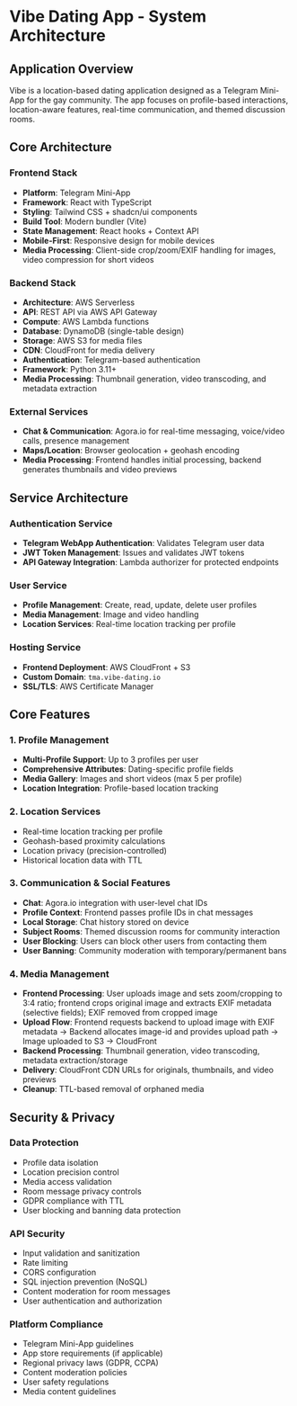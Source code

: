 # Vibe Dating App - System Architecture

## Application Overview
Vibe is a location-based dating application designed as a Telegram Mini-App for the gay community. The app focuses on profile-based interactions, location-aware features, real-time communication, and themed discussion rooms.

## Core Architecture

### Frontend Stack
- **Platform**: Telegram Mini-App
- **Framework**: React with TypeScript
- **Styling**: Tailwind CSS + shadcn/ui components
- **Build Tool**: Modern bundler (Vite)
- **State Management**: React hooks + Context API
- **Mobile-First**: Responsive design for mobile devices
- **Media Processing**: Client-side crop/zoom/EXIF handling for images, video compression for short videos

### Backend Stack
- **Architecture**: AWS Serverless
- **API**: REST API via AWS API Gateway
- **Compute**: AWS Lambda functions
- **Database**: DynamoDB (single-table design)
- **Storage**: AWS S3 for media files
- **CDN**: CloudFront for media delivery
- **Authentication**: Telegram-based authentication
- **Framework**: Python 3.11+
- **Media Processing**: Thumbnail generation, video transcoding, and metadata extraction

### External Services
- **Chat & Communication**: Agora.io for real-time messaging, voice/video calls, presence management
- **Maps/Location**: Browser geolocation + geohash encoding
- **Media Processing**: Frontend handles initial processing, backend generates thumbnails and video previews

## Service Architecture

### Authentication Service
- **Telegram WebApp Authentication**: Validates Telegram user data
- **JWT Token Management**: Issues and validates JWT tokens
- **API Gateway Integration**: Lambda authorizer for protected endpoints

### User Service
- **Profile Management**: Create, read, update, delete user profiles
- **Media Management**: Image and video handling
- **Location Services**: Real-time location tracking per profile

### Hosting Service
- **Frontend Deployment**: AWS CloudFront + S3
- **Custom Domain**: `tma.vibe-dating.io`
- **SSL/TLS**: AWS Certificate Manager

## Core Features

### 1. Profile Management
- **Multi-Profile Support**: Up to 3 profiles per user
- **Comprehensive Attributes**: Dating-specific profile fields
- **Media Gallery**: Images and short videos (max 5 per profile)
- **Location Integration**: Profile-based location tracking

### 2. Location Services
- Real-time location tracking per profile
- Geohash-based proximity calculations
- Location privacy (precision-controlled)
- Historical location data with TTL

### 3. Communication & Social Features
- **Chat**: Agora.io integration with user-level chat IDs
- **Profile Context**: Frontend passes profile IDs in chat messages
- **Local Storage**: Chat history stored on device
- **Subject Rooms**: Themed discussion rooms for community interaction
- **User Blocking**: Users can block other users from contacting them
- **User Banning**: Community moderation with temporary/permanent bans

### 4. Media Management
- **Frontend Processing**: User uploads image and sets zoom/cropping to 3:4 ratio; frontend crops original image and extracts EXIF metadata (selective fields); EXIF removed from cropped image
- **Upload Flow**: Frontend requests backend to upload image with EXIF metadata -> Backend allocates image-id and provides upload path -> Image uploaded to S3 -> CloudFront
- **Backend Processing**: Thumbnail generation, video transcoding, metadata extraction/storage
- **Delivery**: CloudFront CDN URLs for originals, thumbnails, and video previews
- **Cleanup**: TTL-based removal of orphaned media

## Security & Privacy

### Data Protection
- Profile data isolation
- Location precision control
- Media access validation
- Room message privacy controls
- GDPR compliance with TTL
- User blocking and banning data protection

### API Security
- Input validation and sanitization
- Rate limiting
- CORS configuration
- SQL injection prevention (NoSQL)
- Content moderation for room messages
- User authentication and authorization

### Platform Compliance
- Telegram Mini-App guidelines
- App store requirements (if applicable)
- Regional privacy laws (GDPR, CCPA)
- Content moderation policies
- User safety regulations
- Media content guidelines